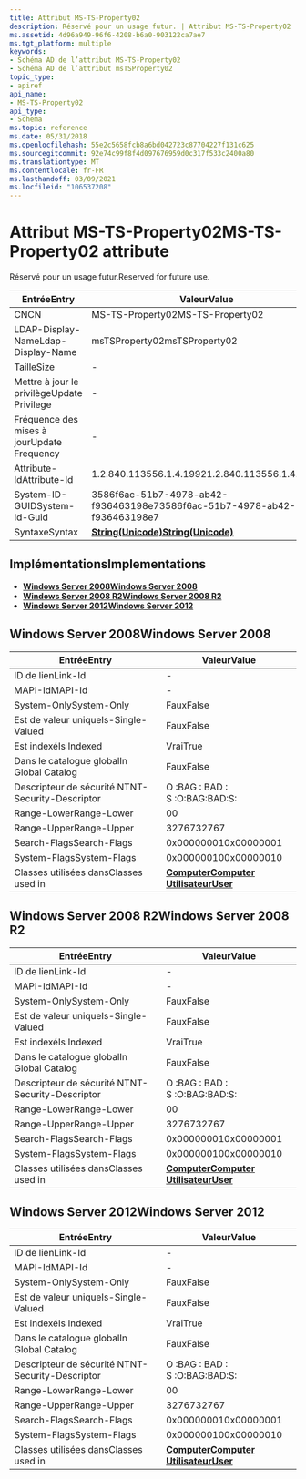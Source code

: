 ```yaml
---
title: Attribut MS-TS-Property02
description: Réservé pour un usage futur. | Attribut MS-TS-Property02
ms.assetid: 4d96a949-96f6-4208-b6a0-903122ca7ae7
ms.tgt_platform: multiple
keywords:
- Schéma AD de l’attribut MS-TS-Property02
- Schéma AD de l’attribut msTSProperty02
topic_type:
- apiref
api_name:
- MS-TS-Property02
api_type:
- Schema
ms.topic: reference
ms.date: 05/31/2018
ms.openlocfilehash: 55e2c5658fcb8a6bd042723c87704227f131c625
ms.sourcegitcommit: 92e74c99f8f4d097676959d0c317f533c2400a80
ms.translationtype: MT
ms.contentlocale: fr-FR
ms.lasthandoff: 03/09/2021
ms.locfileid: "106537208"
---
```

# <a name="ms-ts-property02-attribute"></a><span data-ttu-id="799d1-106">Attribut MS-TS-Property02</span><span class="sxs-lookup"><span data-stu-id="799d1-106">MS-TS-Property02 attribute</span></span>

<span data-ttu-id="799d1-107">Réservé pour un usage futur.</span><span class="sxs-lookup"><span data-stu-id="799d1-107">Reserved for future use.</span></span>



| <span data-ttu-id="799d1-108">Entrée</span><span class="sxs-lookup"><span data-stu-id="799d1-108">Entry</span></span> | <span data-ttu-id="799d1-109">Valeur</span><span class="sxs-lookup"><span data-stu-id="799d1-109">Value</span></span> |
|-------------------|---------------------------------------------|
| <span data-ttu-id="799d1-110">CN</span><span class="sxs-lookup"><span data-stu-id="799d1-110">CN</span></span>                | <span data-ttu-id="799d1-111">MS-TS-Property02</span><span class="sxs-lookup"><span data-stu-id="799d1-111">MS-TS-Property02</span></span>                            |
| <span data-ttu-id="799d1-112">LDAP-Display-Name</span><span class="sxs-lookup"><span data-stu-id="799d1-112">Ldap-Display-Name</span></span> | <span data-ttu-id="799d1-113">msTSProperty02</span><span class="sxs-lookup"><span data-stu-id="799d1-113">msTSProperty02</span></span>                              |
| <span data-ttu-id="799d1-114">Taille</span><span class="sxs-lookup"><span data-stu-id="799d1-114">Size</span></span>              | \-                                          |
| <span data-ttu-id="799d1-115">Mettre à jour le privilège</span><span class="sxs-lookup"><span data-stu-id="799d1-115">Update Privilege</span></span>  | \-                                          |
| <span data-ttu-id="799d1-116">Fréquence des mises à jour</span><span class="sxs-lookup"><span data-stu-id="799d1-116">Update Frequency</span></span>  | \-                                          |
| <span data-ttu-id="799d1-117">Attribute-Id</span><span class="sxs-lookup"><span data-stu-id="799d1-117">Attribute-Id</span></span>      | <span data-ttu-id="799d1-118">1.2.840.113556.1.4.1992</span><span class="sxs-lookup"><span data-stu-id="799d1-118">1.2.840.113556.1.4.1992</span></span>                     |
| <span data-ttu-id="799d1-119">System-ID-GUID</span><span class="sxs-lookup"><span data-stu-id="799d1-119">System-Id-Guid</span></span>    | <span data-ttu-id="799d1-120">3586f6ac-51b7-4978-ab42-f936463198e7</span><span class="sxs-lookup"><span data-stu-id="799d1-120">3586f6ac-51b7-4978-ab42-f936463198e7</span></span>        |
| <span data-ttu-id="799d1-121">Syntaxe</span><span class="sxs-lookup"><span data-stu-id="799d1-121">Syntax</span></span>            | [<span data-ttu-id="799d1-122">**String(Unicode)**</span><span class="sxs-lookup"><span data-stu-id="799d1-122">**String(Unicode)**</span></span>](s-string-unicode.md) |



## <a name="implementations"></a><span data-ttu-id="799d1-123">Implémentations</span><span class="sxs-lookup"><span data-stu-id="799d1-123">Implementations</span></span>

-   [<span data-ttu-id="799d1-124">**Windows Server 2008**</span><span class="sxs-lookup"><span data-stu-id="799d1-124">**Windows Server 2008**</span></span>](#windows-server-2008)
-   [<span data-ttu-id="799d1-125">**Windows Server 2008 R2**</span><span class="sxs-lookup"><span data-stu-id="799d1-125">**Windows Server 2008 R2**</span></span>](#windows-server-2008-r2)
-   [<span data-ttu-id="799d1-126">**Windows Server 2012**</span><span class="sxs-lookup"><span data-stu-id="799d1-126">**Windows Server 2012**</span></span>](#windows-server-2012)

## <a name="windows-server-2008"></a><span data-ttu-id="799d1-127">Windows Server 2008</span><span class="sxs-lookup"><span data-stu-id="799d1-127">Windows Server 2008</span></span>



| <span data-ttu-id="799d1-128">Entrée</span><span class="sxs-lookup"><span data-stu-id="799d1-128">Entry</span></span> | <span data-ttu-id="799d1-129">Valeur</span><span class="sxs-lookup"><span data-stu-id="799d1-129">Value</span></span> |
|------------------------|-----------------------------------------------------------------------------|
| <span data-ttu-id="799d1-130">ID de lien</span><span class="sxs-lookup"><span data-stu-id="799d1-130">Link-Id</span></span>                | \-                                                                          |
| <span data-ttu-id="799d1-131">MAPI-Id</span><span class="sxs-lookup"><span data-stu-id="799d1-131">MAPI-Id</span></span>                | \-                                                                          |
| <span data-ttu-id="799d1-132">System-Only</span><span class="sxs-lookup"><span data-stu-id="799d1-132">System-Only</span></span>            | <span data-ttu-id="799d1-133">Faux</span><span class="sxs-lookup"><span data-stu-id="799d1-133">False</span></span>                                                                       |
| <span data-ttu-id="799d1-134">Est de valeur unique</span><span class="sxs-lookup"><span data-stu-id="799d1-134">Is-Single-Valued</span></span>       | <span data-ttu-id="799d1-135">Faux</span><span class="sxs-lookup"><span data-stu-id="799d1-135">False</span></span>                                                                       |
| <span data-ttu-id="799d1-136">Est indexé</span><span class="sxs-lookup"><span data-stu-id="799d1-136">Is Indexed</span></span>             | <span data-ttu-id="799d1-137">Vrai</span><span class="sxs-lookup"><span data-stu-id="799d1-137">True</span></span>                                                                        |
| <span data-ttu-id="799d1-138">Dans le catalogue global</span><span class="sxs-lookup"><span data-stu-id="799d1-138">In Global Catalog</span></span>      | <span data-ttu-id="799d1-139">Faux</span><span class="sxs-lookup"><span data-stu-id="799d1-139">False</span></span>                                                                       |
| <span data-ttu-id="799d1-140">Descripteur de sécurité NT</span><span class="sxs-lookup"><span data-stu-id="799d1-140">NT-Security-Descriptor</span></span> | <span data-ttu-id="799d1-141">O :BAG : BAD : S :</span><span class="sxs-lookup"><span data-stu-id="799d1-141">O:BAG:BAD:S:</span></span>                                                                |
| <span data-ttu-id="799d1-142">Range-Lower</span><span class="sxs-lookup"><span data-stu-id="799d1-142">Range-Lower</span></span>            | <span data-ttu-id="799d1-143">0</span><span class="sxs-lookup"><span data-stu-id="799d1-143">0</span></span>                                                                           |
| <span data-ttu-id="799d1-144">Range-Upper</span><span class="sxs-lookup"><span data-stu-id="799d1-144">Range-Upper</span></span>            | <span data-ttu-id="799d1-145">32767</span><span class="sxs-lookup"><span data-stu-id="799d1-145">32767</span></span>                                                                       |
| <span data-ttu-id="799d1-146">Search-Flags</span><span class="sxs-lookup"><span data-stu-id="799d1-146">Search-Flags</span></span>           | <span data-ttu-id="799d1-147">0x00000001</span><span class="sxs-lookup"><span data-stu-id="799d1-147">0x00000001</span></span>                                                                  |
| <span data-ttu-id="799d1-148">System-Flags</span><span class="sxs-lookup"><span data-stu-id="799d1-148">System-Flags</span></span>           | <span data-ttu-id="799d1-149">0x00000010</span><span class="sxs-lookup"><span data-stu-id="799d1-149">0x00000010</span></span>                                                                  |
| <span data-ttu-id="799d1-150">Classes utilisées dans</span><span class="sxs-lookup"><span data-stu-id="799d1-150">Classes used in</span></span>        | [<span data-ttu-id="799d1-151">**Computer**</span><span class="sxs-lookup"><span data-stu-id="799d1-151">**Computer**</span></span>](c-computer.md)<br/> [<span data-ttu-id="799d1-152">**Utilisateur**</span><span class="sxs-lookup"><span data-stu-id="799d1-152">**User**</span></span>](c-user.md)<br/> |



## <a name="windows-server-2008-r2"></a><span data-ttu-id="799d1-153">Windows Server 2008 R2</span><span class="sxs-lookup"><span data-stu-id="799d1-153">Windows Server 2008 R2</span></span>



| <span data-ttu-id="799d1-154">Entrée</span><span class="sxs-lookup"><span data-stu-id="799d1-154">Entry</span></span> | <span data-ttu-id="799d1-155">Valeur</span><span class="sxs-lookup"><span data-stu-id="799d1-155">Value</span></span> |
|------------------------|-----------------------------------------------------------------------------|
| <span data-ttu-id="799d1-156">ID de lien</span><span class="sxs-lookup"><span data-stu-id="799d1-156">Link-Id</span></span>                | \-                                                                          |
| <span data-ttu-id="799d1-157">MAPI-Id</span><span class="sxs-lookup"><span data-stu-id="799d1-157">MAPI-Id</span></span>                | \-                                                                          |
| <span data-ttu-id="799d1-158">System-Only</span><span class="sxs-lookup"><span data-stu-id="799d1-158">System-Only</span></span>            | <span data-ttu-id="799d1-159">Faux</span><span class="sxs-lookup"><span data-stu-id="799d1-159">False</span></span>                                                                       |
| <span data-ttu-id="799d1-160">Est de valeur unique</span><span class="sxs-lookup"><span data-stu-id="799d1-160">Is-Single-Valued</span></span>       | <span data-ttu-id="799d1-161">Faux</span><span class="sxs-lookup"><span data-stu-id="799d1-161">False</span></span>                                                                       |
| <span data-ttu-id="799d1-162">Est indexé</span><span class="sxs-lookup"><span data-stu-id="799d1-162">Is Indexed</span></span>             | <span data-ttu-id="799d1-163">Vrai</span><span class="sxs-lookup"><span data-stu-id="799d1-163">True</span></span>                                                                        |
| <span data-ttu-id="799d1-164">Dans le catalogue global</span><span class="sxs-lookup"><span data-stu-id="799d1-164">In Global Catalog</span></span>      | <span data-ttu-id="799d1-165">Faux</span><span class="sxs-lookup"><span data-stu-id="799d1-165">False</span></span>                                                                       |
| <span data-ttu-id="799d1-166">Descripteur de sécurité NT</span><span class="sxs-lookup"><span data-stu-id="799d1-166">NT-Security-Descriptor</span></span> | <span data-ttu-id="799d1-167">O :BAG : BAD : S :</span><span class="sxs-lookup"><span data-stu-id="799d1-167">O:BAG:BAD:S:</span></span>                                                                |
| <span data-ttu-id="799d1-168">Range-Lower</span><span class="sxs-lookup"><span data-stu-id="799d1-168">Range-Lower</span></span>            | <span data-ttu-id="799d1-169">0</span><span class="sxs-lookup"><span data-stu-id="799d1-169">0</span></span>                                                                           |
| <span data-ttu-id="799d1-170">Range-Upper</span><span class="sxs-lookup"><span data-stu-id="799d1-170">Range-Upper</span></span>            | <span data-ttu-id="799d1-171">32767</span><span class="sxs-lookup"><span data-stu-id="799d1-171">32767</span></span>                                                                       |
| <span data-ttu-id="799d1-172">Search-Flags</span><span class="sxs-lookup"><span data-stu-id="799d1-172">Search-Flags</span></span>           | <span data-ttu-id="799d1-173">0x00000001</span><span class="sxs-lookup"><span data-stu-id="799d1-173">0x00000001</span></span>                                                                  |
| <span data-ttu-id="799d1-174">System-Flags</span><span class="sxs-lookup"><span data-stu-id="799d1-174">System-Flags</span></span>           | <span data-ttu-id="799d1-175">0x00000010</span><span class="sxs-lookup"><span data-stu-id="799d1-175">0x00000010</span></span>                                                                  |
| <span data-ttu-id="799d1-176">Classes utilisées dans</span><span class="sxs-lookup"><span data-stu-id="799d1-176">Classes used in</span></span>        | [<span data-ttu-id="799d1-177">**Computer**</span><span class="sxs-lookup"><span data-stu-id="799d1-177">**Computer**</span></span>](c-computer.md)<br/> [<span data-ttu-id="799d1-178">**Utilisateur**</span><span class="sxs-lookup"><span data-stu-id="799d1-178">**User**</span></span>](c-user.md)<br/> |



## <a name="windows-server-2012"></a><span data-ttu-id="799d1-179">Windows Server 2012</span><span class="sxs-lookup"><span data-stu-id="799d1-179">Windows Server 2012</span></span>



| <span data-ttu-id="799d1-180">Entrée</span><span class="sxs-lookup"><span data-stu-id="799d1-180">Entry</span></span> | <span data-ttu-id="799d1-181">Valeur</span><span class="sxs-lookup"><span data-stu-id="799d1-181">Value</span></span> |
|------------------------|-----------------------------------------------------------------------------|
| <span data-ttu-id="799d1-182">ID de lien</span><span class="sxs-lookup"><span data-stu-id="799d1-182">Link-Id</span></span>                | \-                                                                          |
| <span data-ttu-id="799d1-183">MAPI-Id</span><span class="sxs-lookup"><span data-stu-id="799d1-183">MAPI-Id</span></span>                | \-                                                                          |
| <span data-ttu-id="799d1-184">System-Only</span><span class="sxs-lookup"><span data-stu-id="799d1-184">System-Only</span></span>            | <span data-ttu-id="799d1-185">Faux</span><span class="sxs-lookup"><span data-stu-id="799d1-185">False</span></span>                                                                       |
| <span data-ttu-id="799d1-186">Est de valeur unique</span><span class="sxs-lookup"><span data-stu-id="799d1-186">Is-Single-Valued</span></span>       | <span data-ttu-id="799d1-187">Faux</span><span class="sxs-lookup"><span data-stu-id="799d1-187">False</span></span>                                                                       |
| <span data-ttu-id="799d1-188">Est indexé</span><span class="sxs-lookup"><span data-stu-id="799d1-188">Is Indexed</span></span>             | <span data-ttu-id="799d1-189">Vrai</span><span class="sxs-lookup"><span data-stu-id="799d1-189">True</span></span>                                                                        |
| <span data-ttu-id="799d1-190">Dans le catalogue global</span><span class="sxs-lookup"><span data-stu-id="799d1-190">In Global Catalog</span></span>      | <span data-ttu-id="799d1-191">Faux</span><span class="sxs-lookup"><span data-stu-id="799d1-191">False</span></span>                                                                       |
| <span data-ttu-id="799d1-192">Descripteur de sécurité NT</span><span class="sxs-lookup"><span data-stu-id="799d1-192">NT-Security-Descriptor</span></span> | <span data-ttu-id="799d1-193">O :BAG : BAD : S :</span><span class="sxs-lookup"><span data-stu-id="799d1-193">O:BAG:BAD:S:</span></span>                                                                |
| <span data-ttu-id="799d1-194">Range-Lower</span><span class="sxs-lookup"><span data-stu-id="799d1-194">Range-Lower</span></span>            | <span data-ttu-id="799d1-195">0</span><span class="sxs-lookup"><span data-stu-id="799d1-195">0</span></span>                                                                           |
| <span data-ttu-id="799d1-196">Range-Upper</span><span class="sxs-lookup"><span data-stu-id="799d1-196">Range-Upper</span></span>            | <span data-ttu-id="799d1-197">32767</span><span class="sxs-lookup"><span data-stu-id="799d1-197">32767</span></span>                                                                       |
| <span data-ttu-id="799d1-198">Search-Flags</span><span class="sxs-lookup"><span data-stu-id="799d1-198">Search-Flags</span></span>           | <span data-ttu-id="799d1-199">0x00000001</span><span class="sxs-lookup"><span data-stu-id="799d1-199">0x00000001</span></span>                                                                  |
| <span data-ttu-id="799d1-200">System-Flags</span><span class="sxs-lookup"><span data-stu-id="799d1-200">System-Flags</span></span>           | <span data-ttu-id="799d1-201">0x00000010</span><span class="sxs-lookup"><span data-stu-id="799d1-201">0x00000010</span></span>                                                                  |
| <span data-ttu-id="799d1-202">Classes utilisées dans</span><span class="sxs-lookup"><span data-stu-id="799d1-202">Classes used in</span></span>        | [<span data-ttu-id="799d1-203">**Computer**</span><span class="sxs-lookup"><span data-stu-id="799d1-203">**Computer**</span></span>](c-computer.md)<br/> [<span data-ttu-id="799d1-204">**Utilisateur**</span><span class="sxs-lookup"><span data-stu-id="799d1-204">**User**</span></span>](c-user.md)<br/> |



 

 





